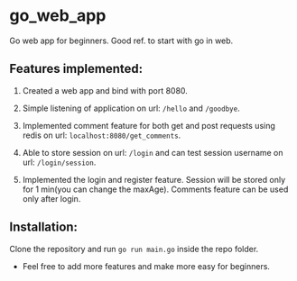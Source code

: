 # go_web_app

Go web app for beginners. Good ref. to start with go in web.

## Features implemented:

1. Created a web app and bind with port 8080.

2. Simple listening of application on url: `/hello` and `/goodbye`.

3. Implemented comment feature for both get and post requests using redis on url: `localhost:8080/get_comments`.

4. Able to store session on url: `/login` and can test session username on url: `/login/session`.

5. Implemented the login and register feature. Session will be stored only for 1 min(you can change the maxAge). Comments feature can be used only after login.  

## Installation:

Clone the repository and run `go run main.go` inside the repo folder.

* Feel free to add more features and make more easy for beginners.